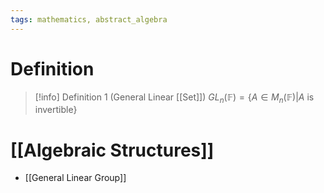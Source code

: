 ```yaml
---
tags: mathematics, abstract_algebra
---
```


# Definition

> [!info] Definition 1 (General Linear [[Set]])
> $GL_n(\mathbb{F}) = \{A \in M_n(\mathbb{F}) | A\ \text{is invertible}\}$

# [[Algebraic Structures]]
- [[General Linear Group]]